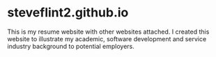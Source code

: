 # steveflint2.github.io
This is my resume website with other websites attached.  I created this website to illustrate my academic, software development and service industry background to potential employers.

